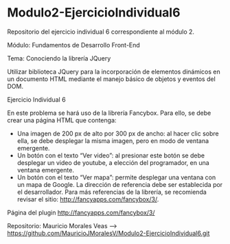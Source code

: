 # Modulo2-EjercicioIndividual6
Repositorio del ejercicio individual 6 correspondiente al módulo 2.

Módulo: Fundamentos de Desarrollo
Front-End

Tema:
Conociendo la librería JQuery

Utilizar biblioteca JQuery para la incorporación de elementos dinámicos en un
documento HTML mediante el manejo básico de objetos y eventos del DOM.

Ejercicio Individual 6

En este problema se hará uso de la librería Fancybox. Para ello, se debe crear una
página HTML que contenga:
- Una imagen de 200 px de alto por 300 px de ancho: al hacer clic sobre ella, se
debe desplegar la misma imagen, pero en modo de ventana emergente.
- Un botón con el texto “Ver video”: al presionar este botón se debe desplegar un
video de youtube, a elección del programador, en una ventana emergente.
- Un botón con el texto “Ver mapa”: permite desplegar una ventana con un mapa
de Google. La dirección de referencia debe ser establecida por el desarrollador.
Para más referencias de la librería, se recomienda revisar el sitio:
http://fancyapps.com/fancybox/3/.

Página del plugin
http://fancyapps.com/fancybox/3/

Repositorio:
Mauricio Morales Veas --> https://github.com/MauricioJMoralesV/Modulo2-EjercicioIndividual6.git